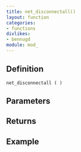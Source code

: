 ```yaml
---
title: net_disconnectall()
layout: function
categories:
- functions
divlikes:
- bennugd
module: mod_
---
```


## Definition

    net_disconnectall ( )

## Parameters

## Returns

## Example
